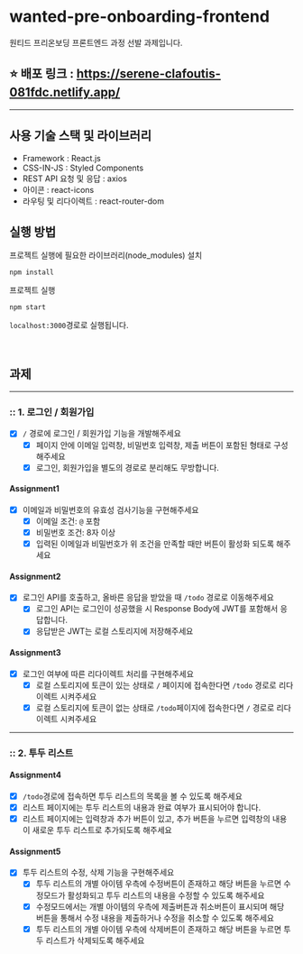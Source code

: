 # wanted-pre-onboarding-frontend

원티드 프리온보딩 프론트엔드 과정 선발 과제입니다.

## ⭐️ 배포 링크 :  https://serene-clafoutis-081fdc.netlify.app/
---

## 사용 기술 스택 및 라이브러리
- Framework : React.js
- CSS-IN-JS : Styled Components
- REST API 요청 및 응답 : axios
- 아이콘 : react-icons
- 라우팅 및 리다이렉트 : react-router-dom

## 실행 방법

프로젝트 실행에 필요한 라이브러리(node_modules) 설치
```
npm install
```

프로젝트 실행
```
npm start
```

`localhost:3000`경로로 실행됩니다.

<br/>

## 과제

---

### :: 1. 로그인 / 회원가입

- [X] `/` 경로에 로그인 / 회원가입 기능을 개발해주세요
  - [X] 페이지 안에 이메일 입력창, 비밀번호 입력창, 제출 버튼이 포함된 형태로 구성해주세요
  - [X] 로그인, 회원가입을 별도의 경로로 분리해도 무방합니다.

#### Assignment1

- [X] 이메일과 비밀번호의 유효성 검사기능을 구현해주세요
  - [X] 이메일 조건: `@` 포함
  - [X] 비밀번호 조건: 8자 이상
  - [X] 입력된 이메일과 비밀번호가 위 조건을 만족할 때만 버튼이 활성화 되도록 해주세요

#### Assignment2

- [X] 로그인 API를 호출하고, 올바른 응답을 받았을 때 `/todo` 경로로 이동해주세요
  - [X] 로그인 API는 로그인이 성공했을 시 Response Body에 JWT를 포함해서 응답합니다.
  - [X] 응답받은 JWT는 로컬 스토리지에 저장해주세요

#### Assignment3

- [X] 로그인 여부에 따른 리다이렉트 처리를 구현해주세요
  - [X] 로컬 스토리지에 토큰이 있는 상태로 `/` 페이지에 접속한다면 `/todo` 경로로 리다이렉트 시켜주세요
  - [X] 로컬 스토리지에 토큰이 없는 상태로 `/todo`페이지에 접속한다면 `/` 경로로 리다이렉트 시켜주세요

---

### :: 2. 투두 리스트

#### Assignment4

- [X] `/todo`경로에 접속하면 투두 리스트의 목록을 볼 수 있도록 해주세요
- [X] 리스트 페이지에는 투두 리스트의 내용과 완료 여부가 표시되어야 합니다.
- [X] 리스트 페이지에는 입력창과 추가 버튼이 있고, 추가 버튼을 누르면 입력창의 내용이 새로운 투두 리스트로 추가되도록 해주세요

#### Assignment5

- [X] 투두 리스트의 수정, 삭제 기능을 구현해주세요
  - [X] 투두 리스트의 개별 아이템 우측에 수정버튼이 존재하고 해당 버튼을 누르면 수정모드가 활성화되고 투두 리스트의 내용을 수정할 수 있도록 해주세요
  - [X] 수정모드에서는 개별 아이템의 우측에 제출버튼과 취소버튼이 표시되며 해당 버튼을 통해서 수정 내용을 제출하거나 수정을 취소할 수 있도록 해주세요
  - [X] 투두 리스트의 개별 아이템 우측에 삭제버튼이 존재하고 해당 버튼을 누르면 투두 리스트가 삭제되도록 해주세요
